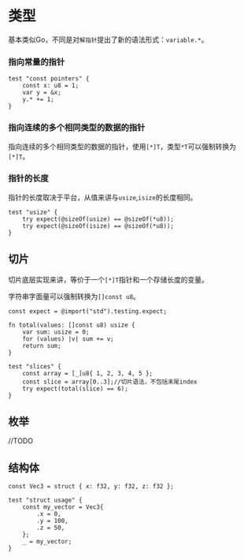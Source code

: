 # 类型

基本类似Go，不同是对`解指针`提出了新的语法形式：`variable.*`。

### 指向常量的指针

```zig
test "const pointers" {
    const x: u8 = 1;
    var y = &x;
    y.* += 1;
}
```

### 指向连续的多个相同类型的数据的指针

指向连续的多个相同类型的数据的指针，使用`[*]T`，类型`*T`可以强制转换为`[*]T`。

### 指针的长度

指针的长度取决于平台，从值来讲与`usize`,`isize`的长度相同。

```zig
test "usize" {
    try expect(@sizeOf(usize) == @sizeOf(*u8));
    try expect(@sizeOf(isize) == @sizeOf(*u8));
}
```

## 切片

切片底层实现来讲，等价于一个`[*]T`指针和一个存储长度的变量。

字符串字面量可以强制转换为`[]const u8`。

```zig
const expect = @import("std").testing.expect;

fn total(values: []const u8) usize {
    var sum: usize = 0;
    for (values) |v| sum += v;
    return sum;
}

test "slices" {
    const array = [_]u8{ 1, 2, 3, 4, 5 };
    const slice = array[0..3];//切片语法，不包括末尾index
    try expect(total(slice) == 6);
}
```

## 枚举

//TODO

## 结构体

```zig
const Vec3 = struct { x: f32, y: f32, z: f32 };

test "struct usage" {
    const my_vector = Vec3{
        .x = 0,
        .y = 100,
        .z = 50,
    };
    _ = my_vector;
}
```